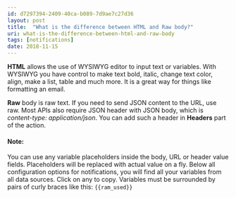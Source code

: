 ```yaml
---
id: d7297394-2409-40ca-b089-7d9ae7c27d36
layout: post
title:  "What is the difference between HTML and Raw body?"
uri: what-is-the-difference-between-html-and-raw-body
tags: [notifications]
date: 2018-11-15
---
```


**HTML** allows the use of WYSIWYG editor to input text or variables. With WYSIWYG you have control to make text bold, italic, change text color, align, make a list, table and much more. It is a great way for things like formatting an email.

<!-- more -->

**Raw** body is raw text. If you need to send JSON content to the URL, use raw. Most APIs also require JSON header with JSON body, which is _content-type: application/json_. You can add such a header in **Headers** part of the action.

#### Note:

You can use any variable placeholders inside the body, URL or header value fields. Placeholders will be replaced with actual value on a fly. Below all configuration options for <wiki>notifications</wiki>, you will find all your variables from all data sources. Click on any to copy. Variables must be surrounded by pairs of curly braces like this: `{{ram_used}}`